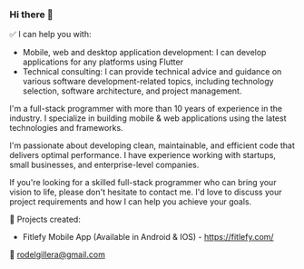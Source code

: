 ### Hi there 👋

✅ I can help you with:

- Mobile, web and desktop application development: I can develop applications for any platforms using Flutter
- Technical consulting: I can provide technical advice and guidance on various software development-related topics, including technology selection, software architecture, and project management.

I'm a full-stack programmer with more than 10 years of experience in the industry. I specialize in building mobile & web applications using the latest technologies and frameworks.

I'm passionate about developing clean, maintainable, and efficient code that delivers optimal performance. I have experience working with startups, small businesses, and enterprise-level companies.

If you're looking for a skilled full-stack programmer who can bring your vision to life, please don't hesitate to contact me. I'd love to discuss your project requirements and how I can help you achieve your goals.

💼 Projects created:

- Fitlefy Mobile App (Available in Android & IOS) - https://fitlefy.com/
 
📩 rodelgillera@gmail.com

